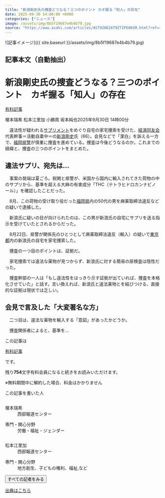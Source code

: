 ```yaml
---
title: "新浪剛史氏の捜査どうなる？三つのポイント カギ握る「知人」の存在"
date: 2025-09-30 14:00:00 +0900
categories: ["ニュース"]
image: /assets/img/8b5f19687e4b4b79.jpg
source: "https://www.asahi.com/articles/AST9Z0D26T9ZTIPE00SM.html?ref=rss"
---
```


![記事イメージ]({{ site.baseurl }}/assets/img/8b5f19687e4b4b79.jpg)

## 記事本文（自動抽出）
<div><main role="main" id="main"><p></p><div class="y_Qv3"><h1>新浪剛史氏の捜査どうなる？三つのポイント　カギ握る「知人」の存在</h1><div class="mhPng"><p><span class="fNPYU Q_Shz"><a href="//www.asahi.com/news/gold.html?iref=com_gold">有料記事</a></span></p><span class="H8KYB">榎本瑞希 松本江里加 小勝周 坂本純也</span><span class="UDj4P"><time datetime="2025-09-30T05:00:00.000Z">2025年9月30日 14時00分</time></span></div></div><p id="gsm_above_SnsUtilityArea"></p><p x-component-name="CommentHeadline" x-component-data='{"commentCount":0,"commentators":[],"mode":"pc"}'></p><div class="nfyQp"><p>　違法性が疑われる<a href="//www.asahi.com/topics/word/%E3%82%B5%E3%83%97%E3%83%AA%E3%83%A1%E3%83%B3%E3%83%88.html" title="サプリメント のトピックスを開く" class="eWgMZ">サプリメント</a>をめぐり自宅の家宅捜索を受けた、<a href="//www.asahi.com/topics/word/%E7%B5%8C%E6%B8%88%E5%90%8C%E5%8F%8B%E4%BC%9A.html" title="経済同友会 のトピックスを開く" class="eWgMZ">経済同友会</a>代表幹事＝活動自粛中＝の<a href="//www.asahi.com/topics/word/%E6%96%B0%E6%B5%AA%E5%89%9B%E5%8F%B2.html" title="新浪剛史 のトピックスを開く" class="eWgMZ">新浪剛史</a>氏（66）。会見などで「潔白」を訴える一方で、<a href="//www.asahi.com/topics/word/%E7%A6%8F%E5%B2%A1%E7%9C%8C%E8%AD%A6.html" title="福岡県警 のトピックスを開く" class="eWgMZ">福岡県警</a>が慎重に捜査を進めている。捜査は今後どうなるのか。これまでの経緯と、捜査の三つのポイントをまとめた。</p><h2 class="smgSC">違法サプリ、宛先は…</h2><p>　事案の発端は夏ごろ。税関と県警が、米国から国内に輸入されてきた荷物の中のサプリから、基準を超える大麻の有害成分「THC（テトラヒドロカンナビノール）」を確認したことだった。</p><p>　8月、この荷物の受け取り役だった<a href="http://www.asahi.com/area/fukuoka/" title="福岡県 のトピックスを開く" class="eWgMZ">福岡県</a>内の50代の男を麻薬取締法違反などの疑いで逮捕した。</p><p>　新浪氏に疑いの目が向けられたのは、この男が新浪氏の自宅にサプリを送る指示を受けていたとされるからだった。</p><p>　8月22日、県警が関係先のひとつとして麻薬取締法違反（輸入）の疑いで<a href="http://www.asahi.com/area/tokyo/" title="東京都 のトピックスを開く" class="eWgMZ">東京都</a>内の新浪氏の自宅を家宅捜索した。</p><p>　捜査の一つ目のポイントは、証拠だ。</p><p>　家宅捜索では違法な薬物が見つからず、新浪氏に対する簡易の尿検査は陰性だった。</p><p>　捜査幹部の一人は「もし違法性をはっきり示す証拠が出ていれば、捜査を本格化させていた」と話す。言い換えれば、新浪氏と違法薬物とを結びつける、直接的な証拠は現状では乏しい。</p><h2 class="smgSC">会見で言及した「大変著名な方」</h2><p>　二つ目は、違法な薬物を輸入する「意図」があったかどうか。</p><p class="Lujdo">　捜査関係者によると、基準を…</p></div><p></p><div class="NbZMW"><div class="PxAm1"><p>この記事は</p><img src="//www.asahicom.jp/images/icon_key_gold.png" alt><a href="//www.asahi.com/news/gold.html?iref=com_1kiji_g_0">有料記事</a><p>です。</p><span class="Zgt88">残り<b>754</b>文字</span><span class="hideFromApp">有料会員になると続きをお読みいただけます。</span></div><p class="eQShK">※無料期間中に解約した場合、料金はかかりません</p></div><div x-component-name="WriterProfile" x-component-data='{"writerProfile":{"writerProfileList":[{"name":"榎本瑞希","code":"6b8f4437ae16c9348630724caaaf352c1b7efee98273df4bbc32884fd17bf2fd","department":"西部報道センター","role":"","specialtyAndInterest":"労働・福祉・ジェンダー","isFollowed":false,"introduction":"神奈川県出身。神戸総局、青森総局、東京編集センター、長崎総局を経て西部報道センター。福岡を拠点にジェンダーや労働・福祉分野の取材を担当しています。","iconImageUrl":"https://profile-image.kraken.asahi.com/6b8f4437ae16c9348630724caaaf352c1b7efee98273df4bbc32884fd17bf2fd","canSendFanLetter":false},{"name":"松本江里加","code":"df219df0658f856fa84b2778a2c929b88c9cb254a8df7c57ccd0ad628d864002","department":"西部報道センター","role":"","specialtyAndInterest":"地方創生、子どもの権利、福祉,など","isFollowed":false,"introduction":"佐賀県伊万里市出身。2人の子どもを育てています。地方で頑張る人を応援したい。子どもの権利や社会的養護に関心があります。九州各地の文化・芸能が主な担当ですが、分野を問わず取材しています。","iconImageUrl":"https://profile-image.kraken.asahi.com/df219df0658f856fa84b2778a2c929b88c9cb254a8df7c57ccd0ad628d864002","canSendFanLetter":false},{"name":"坂本純也","code":"95943c4d7c1dd948773542e205ee5e89301104e89148ec5cc48555475e24dbcc","department":"西部報道センター","role":"平和、司法","specialtyAndInterest":"国内政治、司法、平和・原爆","isFollowed":false,"introduction":"福岡市生まれ。2007年に新聞記者になって以来、国、地方自治体、捜査当局を中心に取材しています。","iconImageUrl":"https://profile-image.kraken.asahi.com/95943c4d7c1dd948773542e205ee5e89301104e89148ec5cc48555475e24dbcc","canSendFanLetter":false}],"isWriterFollowAvailableMember":false},"isFreeArea":true}'><div id="writerProfile" class="yT62y"><p class="FPrYd">この記事を書いた人</p><div class="jdPPS FChwW"><div class="zRkIz"><a href="/reporter-bio/6b8f4437ae16c9348630724caaaf352c1b7efee98273df4bbc32884fd17bf2fd?iref=article_reporter_profile" class="CES5K"></a><div class="iKuvI"><figure class="BKNFc"><img src="https://profile-image.kraken.asahi.com/6b8f4437ae16c9348630724caaaf352c1b7efee98273df4bbc32884fd17bf2fd" alt></figure><dl class="WptL0"><dt>榎本瑞希</dt><dd>西部報道センター</dd></dl></div><dl class="PXedm"><dt>専門・関心分野</dt><dd>労働・福祉・ジェンダー</dd></dl></div><div class="zRkIz"><a href="/reporter-bio/df219df0658f856fa84b2778a2c929b88c9cb254a8df7c57ccd0ad628d864002?iref=article_reporter_profile" class="CES5K"></a><div class="iKuvI"><figure class="BKNFc"><img src="https://profile-image.kraken.asahi.com/df219df0658f856fa84b2778a2c929b88c9cb254a8df7c57ccd0ad628d864002" alt></figure><dl class="WptL0"><dt>松本江里加</dt><dd>西部報道センター</dd></dl></div><dl class="PXedm"><dt>専門・関心分野</dt><dd>地方創生、子どもの権利、福祉,など</dd></dl></div></div><p class="HaZu7"><button type="button">すべての記者をみる</button></p></div></div><p x-component-name="ArticleCommentList" x-component-data='{"commentCount":0,"commentList":[],"shareUrlBase":"https://www.asahi.com/articles/AST9Z0D26T9ZTIPE00SM.html","articleId":"AST9Z0D26T9ZTIPE00SM","commentIdParam":"","equalCommentIdIndex":-1,"isAuthorized":false,"isFreePlan":false,"isPaidMember":false,"isPresent":false,"isHazard":false,"freeUrlBase":"//www.asahi.com","digitalUrlBase":"//digital.asahi.com"}'></p></main></div>

[出典はこちら](https://www.asahi.com/articles/AST9Z0D26T9ZTIPE00SM.html?ref=rss)
